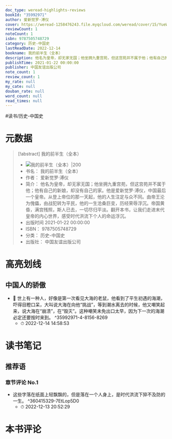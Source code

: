 ```yaml
---
doc_type: weread-highlights-reviews
bookId: "35992971"
author: 爱新觉罗·溥仪
cover: https://weread-1258476243.file.myqcloud.com/weread/cover/15/YueWen_35992971/t7_YueWen_35992971.jpg
reviewCount: 1
noteCount: 1
isbn: 9787505748729
category: 历史-中国史
lastReadDate: 2022-12-14
bookname: 我的前半生（全本）
description: 他名为皇帝，却无家无国；他坐拥九重宫苑，但这宫苑并不属于他；他有自己的新娘，却没有自己的家。他是爱新觉罗·溥仪，中国最后一个皇帝。从登上帝位的那一天起，他的人生注定与众不同。由帝王沦为傀儡，由战犯转为平民，他的一生沧桑巨变，历经荣辱浮沉。帝国黄昏，满宫残照，斯人已去，一切尽归平淡。翻开本书，让我们走进末代皇帝的内心世界，感受时代洪流下个人的命运浮沉。
publishTime: 2021-01-22 00:00:00
publisher: 中国友谊出版公司
note_count: 1
review_count: 1
my_rate: null
my_cate: null
douban_rate: null
word_count: null
read_times: null
---
```


#读书/历史-中国史

# 元数据
> [!abstract] 我的前半生（全本）
> - ![ 我的前半生（全本）|200](https://weread-1258476243.file.myqcloud.com/weread/cover/15/YueWen_35992971/t7_YueWen_35992971.jpg)
> - 书名： 我的前半生（全本）
> - 作者： 爱新觉罗·溥仪
> - 简介： 他名为皇帝，却无家无国；他坐拥九重宫苑，但这宫苑并不属于他；他有自己的新娘，却没有自己的家。他是爱新觉罗·溥仪，中国最后一个皇帝。从登上帝位的那一天起，他的人生注定与众不同。由帝王沦为傀儡，由战犯转为平民，他的一生沧桑巨变，历经荣辱浮沉。帝国黄昏，满宫残照，斯人已去，一切尽归平淡。翻开本书，让我们走进末代皇帝的内心世界，感受时代洪流下个人的命运浮沉。
> - 出版时间 2021-01-22 00:00:00
> - ISBN： 9787505748729
> - 分类： 历史-中国史
> - 出版社： 中国友谊出版公司

# 高亮划线

## 中国人的骄傲


- 📌 世上有一种人，好像是第一次看见大海的老鼠，他看到了平生初遇的海潮，吓得目瞪口呆，大叫说大海在向他“挑战”，等到潮水离去的时候，他又嘲笑起来，说大海在“崩溃”，在“毁灭”。这种嘲笑未免出口太早，因为下一次的海潮必定还要按时来到。 ^35992971-4-8156-8269
    - ⏱ 2022-12-14 14:58:53 
# 读书笔记

## 推荐语

### 章节评论 No.1
- 这些字落在纸面上轻飘飘的，但是落在一个人身上，是时代洪流下猝不及防的一生。 ^360415329-7EtLop5D0
    - ⏱ 2022-12-13 20:52:29    
# 本书评论
